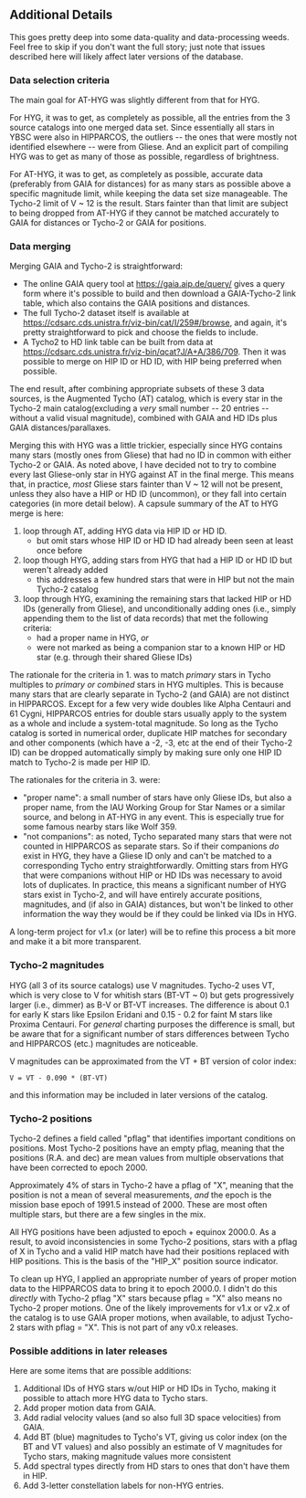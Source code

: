 ## Additional Details

This goes pretty deep into some data-quality and data-processing weeds. Feel free to skip if you don't want the full story; just note that issues described here will likely affect later versions of the database.

### Data selection criteria

The main goal for AT-HYG was slightly different from that for HYG.

For HYG, it was to get, as completely as possible, all the entries from the 3 source catalogs into one merged data set. Since essentially all stars in YBSC were also in HIPPARCOS, the outliers -- the ones that were mostly not identified elsewhere -- were from Gliese. And an explicit part of compiling HYG was to get as many of those as possible, regardless of brightness.

For AT-HYG, it was to get, as completely as possible, accurate data (preferably from GAIA for distances) for as many stars as possible above a specific magnitude limit, while keeping the data set size manageable. The Tycho-2 limit of V ~ 12 is the result. Stars fainter than that limit are subject to being dropped from AT-HYG if they cannot be matched accurately to GAIA for distances or Tycho-2 or GAIA for positions.

### Data merging

Merging GAIA and Tycho-2 is straightforward:

* The online GAIA query tool at https://gaia.aip.de/query/ gives a query form where it's possible to build and then download a GAIA-Tycho-2 link table, which also contains the GAIA positions and distances.
* The full Tycho-2 dataset itself is available at https://cdsarc.cds.unistra.fr/viz-bin/cat/I/259#/browse, and again, it's pretty straightforward to pick and choose the fields to include.
* A Tycho2 to HD link table can be built from data at https://cdsarc.cds.unistra.fr/viz-bin/qcat?J/A+A/386/709. Then it was possible to merge on HIP ID or HD ID, with HIP being preferred when possible. 

The end result, after combining appropriate subsets of these 3 data sources, is the Augmented Tycho (AT) catalog, which is every star in the Tycho-2 main catalog(excluding a _very_ small number -- 20 entries -- without a valid visual magnitude), combined with GAIA and HD IDs plus GAIA distances/parallaxes.

Merging this with HYG was a little trickier, especially since HYG contains many stars (mostly ones from Gliese) that had no ID in common with either Tycho-2 or GAIA. As noted above, I have decided not to try to combine every last Gliese-only star in HYG against AT in the final merge. This means that, in practice, _most_ Gliese stars fainter than V ~ 12 will not be present, unless they also have a HIP or HD ID (uncommon), or they fall into certain categories (in more detail below). A capsule summary of the AT to HYG merge is here:

1. loop through AT, adding HYG data via HIP ID or HD ID.
    * but omit stars whose HIP ID or HD ID had already been seen at least once before
2. loop though HYG, adding stars from HYG that had a HIP ID or HD ID but weren't already added
    * this addresses a few hundred stars that were in HIP but not the main Tycho-2 catalog
3. loop through HYG, examining the remaining stars that lacked HIP or HD IDs (generally from Gliese), and unconditionally adding ones (i.e., simply appending them to the list of data records) that met the following criteria:
    * had a proper name in HYG, _or_
    * were not marked as being a companion star to a known HIP or HD star (e.g. through their shared Gliese IDs)

The rationale for the criteria in 1. was to match _primary_ stars in Tycho multiples to _primary or combined_ stars in HYG multiples. This is because many stars that are clearly separate in Tycho-2 (and GAIA) are not distinct in HIPPARCOS. Except for a few very wide doubles like Alpha Centauri and 61 Cygni, HIPPARCOS entries for double stars usually apply to the system as a whole and include a system-total magnitude. So long as the Tycho catalog is sorted in numerical order, duplicate HIP matches for secondary and other components (which have a -2, -3, etc at the end of their Tycho-2 ID) can be dropped automatically simply by making sure only one HIP ID match to Tycho-2 is made per HIP ID.

The rationales for the criteria in 3. were:

* "proper name": a small number of stars have only Gliese IDs, but also a proper name, from the IAU Working Group for Star Names or a similar source, and belong in AT-HYG in any event. This is especially true for some famous nearby stars like Wolf 359.
* "not companions": as noted, Tycho separated many stars that were not counted in HIPPARCOS as separate stars. So if their companions _do_ exist in HYG, they have a Gliese ID only and can't be matched to a corresponding Tycho entry straightforwardly. Omitting stars from HYG that were companions without HIP or HD IDs was necessary to avoid lots of duplicates. In practice, this means a significant number of HYG stars exist in Tycho-2, and will have entirely accurate positions, magnitudes, and (if also in GAIA) distances, but won't be linked to other information the way they would be if they could be linked via IDs in HYG.

A long-term project for v1.x (or later) will be to refine this process a bit more and make it a bit more transparent.

### Tycho-2 magnitudes

HYG (all 3 of its source catalogs) use V magnitudes. Tycho-2 uses VT, which is very close to V for whitish stars (BT-VT ~ 0) but gets progressively larger (i.e., dimmer) as B-V or BT-VT increases. The difference is about 0.1 for early K stars like Epsilon Eridani and 0.15 - 0.2 for faint M stars like Proxima Centauri. For _general_ charting purposes the difference is small, but be aware that for a significant number of stars differences between Tycho and HIPPARCOS (etc.) magnitudes are noticeable.

V magnitudes can be approximated from the VT + BT version of color index:

`V = VT - 0.090 * (BT-VT)`

and this information may be included in later versions of the catalog.

### Tycho-2 positions

Tycho-2 defines a field called "pflag" that identifies important conditions on positions. Most Tycho-2 positions have an empty pflag, meaning that the positions (R.A. and dec) are mean values from multiple observations that have been corrected to epoch 2000. 

Approximately 4% of stars in Tycho-2 have a pflag of "X", meaning that the position is not a mean of several measurements, _and_ the epoch is the mission base epoch of 1991.5 instead of 2000. These are most often multiple stars, but there are a few singles in the mix.

All HYG positions have been adjusted to epoch + equinox 2000.0. As a result, to avoid inconsistencies in some Tycho-2 positions, stars with a pflag of X in Tycho and a valid HIP match have had their positions replaced with HIP positions. This is the basis of the "HIP_X" position source indicator.

To clean up HYG, I applied an appropriate number of years of proper motion data to the HIPPARCOS data to bring it to epoch 2000.0. I didn't do this _directly_ with Tycho-2 pflag "X" stars because pflag = "X" also means no Tycho-2 proper motions. One of the likely improvements for v1.x or v2.x of the catalog is to use GAIA proper motions, when available, to adjust Tycho-2 stars with pflag = "X". This is not part of any v0.x releases.

### Possible additions in later releases

Here are some items that are possible additions:

1. Additional IDs of HYG stars w/out HIP or HD IDs in Tycho, making it possible to attach more HYG data to Tycho stars.
2. Add proper motion data from GAIA.
3. Add radial velocity values (and so also full 3D space velocities) from GAIA.
4. Add BT (blue) magnitudes to Tycho's VT, giving us color index (on the BT and VT values) and also possibly an estimate of V magnitudes for Tycho stars, making magnitude values more consistent
5. Add spectral types directly from HD stars to ones that don't have them in HIP.
6. Add 3-letter constellation labels for non-HYG entries.

